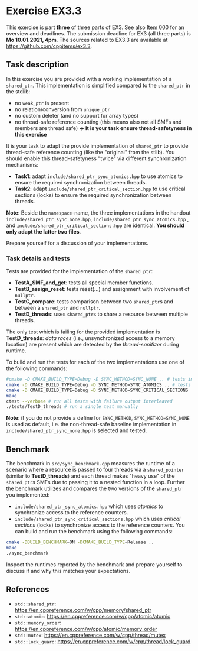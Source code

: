 # Exercise EX3.3

This exercise is part **three** of three parts of EX3. See also [Item 000](https://cppitems.github.io/#/item/000) for an overview and deadlines. The submission deadline for EX3 (all three parts) is **Mo 10.01.2021, 4pm**. The sources related to EX3.3 are available at https://github.com/cppitems/ex3.3.

## Task description
In this exercise you are provided with a working implementation of a `shared_ptr`. This implementation is simplified compared to the `shared_ptr` in the stdlib:
- no `weak_ptr` is present
- no relation/conversion from `unique_ptr`
- no custom deleter (and no support for array types)
- no thread-safe reference counting (this means also not all SMFs and members are thread safe) **-> It is your task ensure thread-safetyness in this exercise**

It is your task to adapt the provide implementation of `shared_ptr` to provide thread-safe reference counting (like the "original" from the stlib). You should enable this thread-safetyness "twice" via different synchronization mechanisms:
- **Task1**: adapt `include/shared_ptr_sync_atomics.hpp` to use atomics to ensure the required synchronization between threads.
- **Task2**: adapt `include/shared_ptr_critical_section.hpp` to use critical sections (locks) to ensure the required synchronization between threads.

**Note**: Beside the `namespace`-name, the three implementations in the handout `include/shared_ptr_sync_none.hpp`,  `include/shared_ptr_sync_atomics.hpp` , and `include/shared_ptr_critical_sections.hpp` are identical. **You should only adapt the latter two files**.

Prepare yourself for a discussion of your implementations.

### Task details and tests
Tests are provided for the implementation of the `shared_ptr`:
- **TestA_SMF_and_get**: tests all special member functions.
- **TestB_assign_reset**: tests reset(...) and assignment with involvement of `nullptr`.
- **TestC_compare**: tests comparison between two `shared_ptr`s and between a `shared_ptr` and `nullptr`.
- **TestD_threads**: uses `shared_ptr`s to share a resource between multiple threads.

The only test which is failing for the provided implementation is **TestD_threads**: *data races* (i.e., unsynchronized access to a memory location) are present which are detected by the *thread-sanitizer* during runtime.

To build and run the tests for each of the two implementations use one of the following commands:
```bash
#cmake -D CMAKE_BUILD_TYPE=Debug -D SYNC_METHOD=SYNC_NONE .. # tests implementation in include/shared_ptr_sync_none.hpp
cmake -D CMAKE_BUILD_TYPE=Debug -D SYNC_METHOD=SYNC_ATOMICS .. # tests implementation in include/shared_ptr_sync_atomics.hpp
cmake -D CMAKE_BUILD_TYPE=Debug -D SYNC_METHOD=SYNC_CRITICAL_SECTIONS .. # tests implementation in include/shared_ptr_critical_sections.hpp
make
ctest --verbose # run all tests with failure output interleaved
./tests/TestD_threads # run a single test manually
```
**Note**: if you do not provide a define for `SYNC_METHOD`, `SYNC_METHOD=SYNC_NONE` is used as default, i.e. the non-thread-safe baseline implementation in `include/shared_ptr_sync_none.hpp` is selected and tested.

## Benchmark 
The benchmark in `src/sync_benchmark.cpp` measures the runtime of a scenario where a resource is passed to four threads via a `shared_pointer` (similar to **TestD_threads**) and each thread makes "heavy use" of the `shared_ptr`s SMFs due to passing it to a nested function in a loop. Further the benchmark utilizes and compares the two versions of the `shared_ptr` you implemented:
- `include/shared_ptr_sync_atomics.hpp` which uses *atomics* to synchronize access to the reference counters.
- `include/shared_ptr_sync_critical_sections.hpp` which uses *critical sections* (locks) to synchronize access to the reference counters.
You can build and run the benchmark using the following commands:
```bash
cmake -DBUILD_BENCHMARK=ON -DCMAKE_BUILD_TYPE=Release ..
make
./sync_benchmark
```
Inspect the runtimes reported by the benchmark and prepare yourself to discuss if and why this matches your expectations.

## References
- `std::shared_ptr`: https://en.cppreference.com/w/cpp/memory/shared_ptr
- `std::atomic`: https://en.cppreference.com/w/cpp/atomic/atomic
- `std::memory_order`: https://en.cppreference.com/w/cpp/atomic/memory_order
- `std::mutex`: https://en.cppreference.com/w/cpp/thread/mutex
- `std::lock_guard`: https://en.cppreference.com/w/cpp/thread/lock_guard
